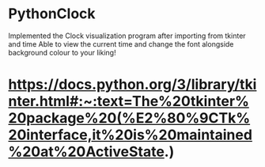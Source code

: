 # PythonClock
Implemented the Clock visualization program after importing from tkinter and time
Able to view the current time and change the font alongside background colour to your liking!
# https://docs.python.org/3/library/tkinter.html#:~:text=The%20tkinter%20package%20(%E2%80%9CTk%20interface,it%20is%20maintained%20at%20ActiveState.)